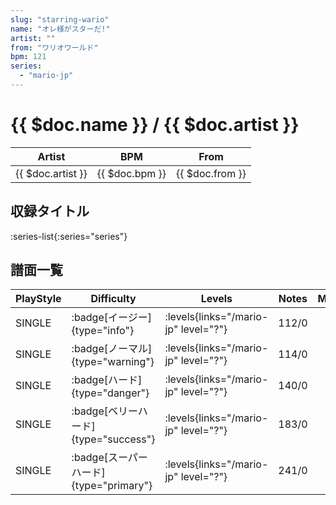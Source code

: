 ```yaml
---
slug: "starring-wario"
name: "オレ様がスターだ!"
artist: ""
from: "ワリオワールド"
bpm: 121
series:
  - "mario-jp"
---
```


# {{ $doc.name }} / {{ $doc.artist }}

|Artist|BPM|From|
|------|---|----|
|{{ $doc.artist }}|{{ $doc.bpm }}|{{ $doc.from }}|

## 収録タイトル

:series-list{:series="series"}

## 譜面一覧

|PlayStyle|Difficulty|Levels|Notes|Movie|
|---------|----------|------|-----|-----|
|SINGLE| :badge[イージー]{type="info"}| :levels{links="/mario-jp" level="?"}|112/0||
|SINGLE| :badge[ノーマル]{type="warning"}| :levels{links="/mario-jp" level="?"}|114/0||
|SINGLE| :badge[ハード]{type="danger"}| :levels{links="/mario-jp" level="?"}|140/0||
|SINGLE| :badge[ベリーハード]{type="success"}| :levels{links="/mario-jp" level="?"}|183/0||
|SINGLE| :badge[スーパーハード]{type="primary"}| :levels{links="/mario-jp" level="?"}|241/0||
